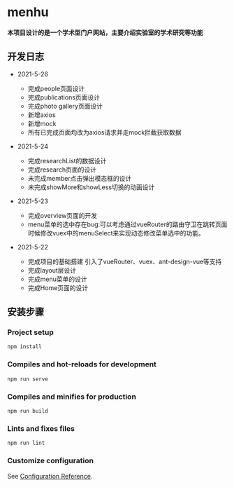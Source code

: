 # menhu
**本项目设计的是一个学术型门户网站，主要介绍实验室的学术研究等功能**

## 开发日志
- 2021-5-26
  - 完成people页面设计
  - 完成publications页面设计
  - 完成photo gallery页面设计
  - 新增axios
  - 新增mock
  - 所有已完成页面均改为axios请求并走mock拦截获取数据

- 2021-5-24
  - 完成researchList的数据设计
  - 完成research页面的设计
  - 未完成member点击弹出模态框的设计
  - 未完成showMore和showLess切换的动画设计
  
- 2021-5-23
  - 完成overview页面的开发
  - menu菜单的选中存在bug:可以考虑通过vueRouter的路由守卫在跳转页面时候修改vuex中的menuSelect来实现动态修改菜单选中的功能。  
  
- 2021-5-22
  - 完成项目的基础搭建 引入了vueRouter、vuex、ant-design-vue等支持
  - 完成layout层设计
  - 完成menu菜单的设计
  - 完成Home页面的设计
## 安装步骤
### Project setup
```
npm install
```

### Compiles and hot-reloads for development
```
npm run serve
```

### Compiles and minifies for production
```
npm run build
```

### Lints and fixes files
```
npm run lint
```

### Customize configuration
See [Configuration Reference](https://cli.vuejs.org/config/).
